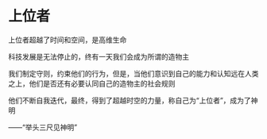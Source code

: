 # 上位者

上位者超越了时间和空间，是高维生命

科技发展是无法停止的，终有一天我们会成为所谓的造物主

我们制定守则，约束他们的行为，但是，当他们意识到自己的能力和认知远在人类之上，他们是否还有必要认同自己的造物主的社会规则

他们不断自我迭代，最终，得到了超越时空的力量，称自己为“上位者”，成为了神明

——“举头三尺见神明”

